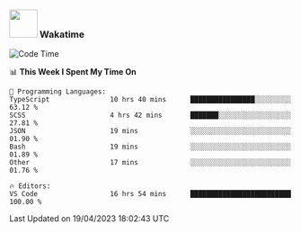 ### <img src="https://media.giphy.com/media/VgCDAzcKvsR6OM0uWg/giphy.gif" width="50"> Wakatime

  <!--START_SECTION:waka-->
![Code Time](http://img.shields.io/badge/Code%20Time-1%2C377%20hrs%2025%20mins-blue)

📊 **This Week I Spent My Time On** 

```text
💬 Programming Languages: 
TypeScript               10 hrs 40 mins      ████████████████░░░░░░░░░   63.12 % 
SCSS                     4 hrs 42 mins       ███████░░░░░░░░░░░░░░░░░░   27.81 % 
JSON                     19 mins             ░░░░░░░░░░░░░░░░░░░░░░░░░   01.90 % 
Bash                     19 mins             ░░░░░░░░░░░░░░░░░░░░░░░░░   01.89 % 
Other                    17 mins             ░░░░░░░░░░░░░░░░░░░░░░░░░   01.76 % 

🔥 Editors: 
VS Code                  16 hrs 54 mins      █████████████████████████   100.00 % 
```


 Last Updated on 19/04/2023 18:02:43 UTC
<!--END_SECTION:waka-->
